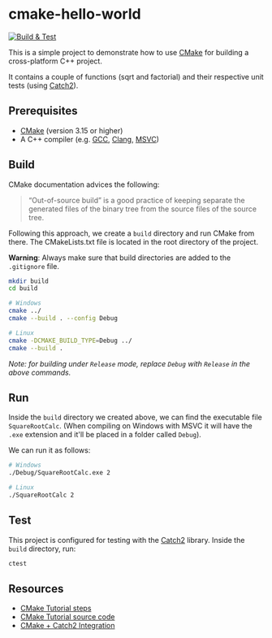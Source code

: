 # cmake-hello-world

[![Build & Test](https://github.com/InspireFoundationEc/cmake-hello-world/actions/workflows/build_and_test.yml/badge.svg)](https://github.com/InspireFoundationEc/cmake-hello-world/actions/workflows/build_and_test.yml)

This is a simple project to demonstrate how to use [CMake](https://cmake.org/) for building a cross-platform C++ project.

It contains a couple of functions (sqrt and factorial) and their respective unit tests (using [Catch2](https://github.com/catchorg/Catch2)).

## Prerequisites

- [CMake](https://cmake.org/install/) (version 3.15 or higher)
- A C++ compiler (e.g. [GCC](https://gcc.gnu.org/), [Clang](https://clang.llvm.org/), [MSVC](https://visualstudio.microsoft.com/))

## Build

CMake documentation advices the following:
> “Out-of-source build” is a good practice of keeping separate the generated files of the binary tree from the source files of the source tree. 

Following this approach, we create a `build` directory and run CMake from there. The CMakeLists.txt file is located in the root directory of the project. 

**Warning**: Always make sure that build directories are added to the `.gitignore` file.

```bash
mkdir build
cd build

# Windows
cmake ../
cmake --build . --config Debug

# Linux
cmake -DCMAKE_BUILD_TYPE=Debug ../
cmake --build .
```

_Note: for building under `Release` mode, replace `Debug` with `Release` in the above commands._

## Run
Inside the `build` directory we created above, we can find the executable file `SquareRootCalc`. (When compiling on Windows with MSVC it will have the `.exe` extension and it'll be placed in a folder called `Debug`). 

We can run it as follows:

```bash
# Windows
./Debug/SquareRootCalc.exe 2

# Linux
./SquareRootCalc 2
```

## Test
This project is configured for testing with the [Catch2](https://github.com/catchorg/Catch2) library. Inside the `build` directory, run:
```bash
ctest
```

<!--
```bash
rm -rf * && cmake .. && cmake --build . && ./Debug/SquareRootCalc 2
```
-->

## Resources
- [CMake Tutorial steps](https://cmake.org/cmake/help/latest/guide/tutorial/)
- [CMake Tutorial source code](https://github.com/Kitware/CMake/tree/master/Help/guide/tutorial)
- [CMake + Catch2 Integration](https://github.com/catchorg/Catch2/blob/devel/docs/cmake-integration.md)